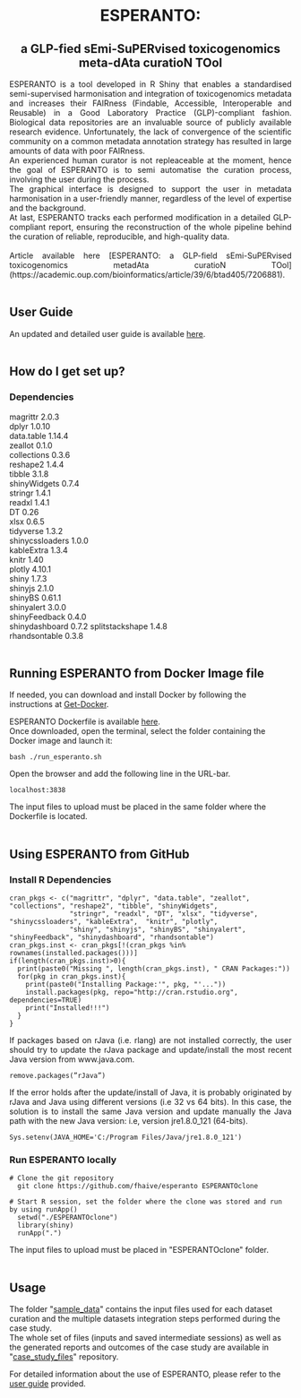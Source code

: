 <div align="center">     

# ESPERANTO:      
## a GLP-fied sEmi-SuPERvised toxicogenomics meta-dAta curatioN TOol
</div>
      
      
<div align="justify">
ESPERANTO is a tool developed in R Shiny that enables a standardised semi-supervised harmonisation and integration of toxicogenomics metadata and increases their FAIRness (Findable, Accessible, Interoperable and Reusable) in a Good Laboratory Practice (GLP)-compliant fashion. Biological data repositories are an invaluable source of publicly available research evidence. Unfortunately, the lack of convergence of the scientific community on a common metadata annotation strategy has resulted in large amounts of data with poor FAIRness.      <br /> 
An experienced human curator is not repleaceable at the moment, hence the goal of ESPERANTO is to semi automatise the curation process, involving the user during the process.      <br />
The graphical interface is designed to support the user in metadata harmonisation in a user-friendly manner, regardless of the level of expertise and the background.     <br />
At last, ESPERANTO tracks each performed modification in a detailed GLP-compliant report, ensuring the reconstruction of the whole pipeline behind the curation of reliable, reproducible, and high-quality data.     <br />
  <br />
Article available here [ESPERANTO: a GLP-field sEmi-SuPERvised toxicogenomics metadAta curatioN TOol](https://academic.oup.com/bioinformatics/article/39/6/btad405/7206881).    
</div>             
       
 <br />     
 
## User Guide     
An updated and detailed user guide is available [here](https://github.com/fhaive/esperanto/wiki/ESPERANTO-User-Guide).     
<br />    
 
 
## How do I get set up?      
### Dependencies     
      
magrittr 2.0.3      
dplyr 1.0.10      
data.table 1.14.4      
zeallot 0.1.0      
collections 0.3.6     
reshape2 1.4.4     
tibble 3.1.8      
shinyWidgets 0.7.4     
stringr 1.4.1      
readxl 1.4.1     
DT 0.26     
xlsx 0.6.5     
tidyverse 1.3.2     
shinycssloaders 1.0.0    
kableExtra 1.3.4    
knitr 1.40    
plotly 4.10.1     
shiny 1.7.3    
shinyjs 2.1.0    
shinyBS 0.61.1   
shinyalert 3.0.0    
shinyFeedback 0.4.0    
shinydashboard 0.7.2 
splitstackshape 1.4.8    
rhandsontable 0.3.8    
<br />    

## Running ESPERANTO from Docker Image file
If needed, you can download and install Docker by following the instructions at [Get-Docker](https://docs.docker.com/get-docker/).        

ESPERANTO Dockerfile is available [here](https://github.com/fhaive/esperanto).       
Once downloaded, open the terminal, select the folder containing the Docker image and launch it:      
```
bash ./run_esperanto.sh 
```     

Open the browser and add the following line in the URL-bar.     
```     
localhost:3838     
```
The input files to upload must be placed in the same folder where the Dockerfile is located.    
<br />

## Using ESPERANTO from GitHub      
### Install R Dependencies      
```
cran_pkgs <- c("magrittr", "dplyr", "data.table", "zeallot", "collections", "reshape2", "tibble", "shinyWidgets", 
               "stringr", "readxl", "DT", "xlsx", "tidyverse", "shinycssloaders", "kableExtra",  "knitr", "plotly", 
               "shiny", "shinyjs", "shinyBS", "shinyalert", "shinyFeedback", "shinydashboard", "rhandsontable")       
cran_pkgs.inst <- cran_pkgs[!(cran_pkgs %in% rownames(installed.packages()))]
if(length(cran_pkgs.inst)>0){
  print(paste0("Missing ", length(cran_pkgs.inst), " CRAN Packages:"))
  for(pkg in cran_pkgs.inst){
    print(paste0("Installing Package:'", pkg, "'..."))
    install.packages(pkg, repo="http://cran.rstudio.org", dependencies=TRUE)
    print("Installed!!!")
  }
}
```      

<div align="justify">
If packages based on rJava (i.e. rlang) are not installed correctly, the user should try to update the rJava package and update/install the most recent Java version from www.java.com.     
<br/ >   

```     
remove.packages(”rJava”)    
```

If the error holds after the update/install of Java, it is probably originated by rJava and Java using different versions (i.e 32 vs 64 bits). In this case, the solution is to install the same Java version and update manually the Java path with the new Java version: i.e, version jre1.8.0_121 (64-bits).
</div>      

```     
Sys.setenv(JAVA_HOME='C:/Program Files/Java/jre1.8.0_121')    
```

### Run ESPERANTO locally     
```    
# Clone the git repository
  git clone https://github.com/fhaive/esperanto ESPERANTOclone

# Start R session, set the folder where the clone was stored and run by using runApp()
  setwd("./ESPERANTOclone")
  library(shiny)
  runApp(".")    
```     
The input files to upload must be placed in "ESPERANTOclone" folder.     
<br />    

## Usage    
The folder "[sample_data](https://github.com/fhaive/esperanto/tree/master/sample_data)" contains the input files used for each dataset curation and the multiple datasets integration steps performed during the case study.      
The whole set of files (inputs and saved intermediate sessions) as well as the generated reports and outcomes of the case study are available in "[case_study_files](https://github.com/fhaive/esperanto/tree/master/case_study_files)" repository.

For detailed information about the use of ESPERANTO, please refer to the [user guide](https://github.com/fhaive/esperanto/wiki/ESPERANTO-User-Guide) provided.
